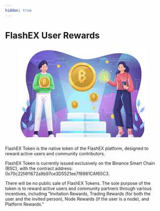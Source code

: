 ```yaml
---
hidden: true
---
```


# FlashEX User Rewards

<figure><img src="../../.gitbook/assets/Cryptocurrency-Compressed.png" alt="" width="563"><figcaption></figcaption></figure>

FlashEX Token is the native token of the FlashEX platform, designed to reward active users and community contributors.

FlashEX Token is currently issued exclusively on the Binance Smart Chain (BSC), with the contract address: 0x70c22f4f1672a9b97ce3D5521ee7f8981CAf65C3.

There will be no public sale of FlashEX Tokens. The sole purpose of the token is to reward active users and community partners through various incentives, including "Invitation Rewards, Trading Rewards (for both the user and the invited person), Node Rewards (if the user is a node), and Platform Rewards."
